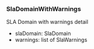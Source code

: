### SlaDomainWithWarnings
SLA Domain with warnings detail

- slaDomain: SlaDomain
- warnings: list of SlaWarnings
